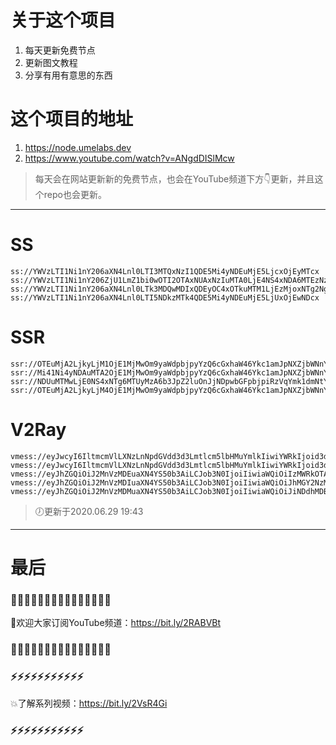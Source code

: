 # 关于这个项目
1. 每天更新免费节点
2. 更新图文教程
3. 分享有用有意思的东西

# 这个项目的地址
1. https://node.umelabs.dev
2. https://www.youtube.com/watch?v=ANgdDISlMcw

> 每天会在网站更新新的免费节点，也会在YouTube频道下方👇更新，并且这个repo也会更新。



---

# SS

```http
ss://YWVzLTI1Ni1nY206aXN4Lnl0LTI3MTQxNzI1QDE5Mi4yNDEuMjE5LjcxOjEyMTcx
ss://YWVzLTI1Ni1nY206ZjU1LmZ1bi0wOTI2OTAxNUAxNzIuMTA0LjE4NS4xNDA6MTEzNzE=
ss://YWVzLTI1Ni1nY206aXN4Lnl0LTk3MDQwMDIxQDEyOC4xOTkuMTM1LjEzMjoxNTg2Ng==
ss://YWVzLTI1Ni1nY206aXN4Lnl0LTI5NDkzMTk4QDE5Mi4yNDEuMjE5LjUxOjEwNDcx
```

# SSR

```http
ssr://OTEuMjA2LjkyLjM1OjE1MjMwOm9yaWdpbjpyYzQ6cGxhaW46Ykc1amJpNXZjbWNnY0hBeS8_b2Jmc3BhcmFtPSZyZW1hcmtzPTVMLUU2TC1jNUxpY1FRJmdyb3VwPVRHNWpiaTV2Y21j
ssr://Mi41Ni4yNDAuMTA2OjE1MjMwOm9yaWdpbjpyYzQ6cGxhaW46Ykc1amJpNXZjbWNnY0hBeS8_b2Jmc3BhcmFtPSZyZW1hcmtzPTVMLUU2TC1jNUxpY1FnJmdyb3VwPVRHNWpiaTV2Y21j
ssr://NDUuMTMwLjE0NS4xNTg6MTUyMzA6b3JpZ2luOnJjNDpwbGFpbjpiRzVqYmk1dmNtY2djSEF5Lz9vYmZzcGFyYW09JnJlbWFya3M9NUwtRTZMLWM1TGljUXcmZ3JvdXA9VEc1amJpNXZjbWM
ssr://OTEuMjA2LjkyLjM4OjE1MjMwOm9yaWdpbjpyYzQ6cGxhaW46Ykc1amJpNXZjbWNnY0hBeS8_b2Jmc3BhcmFtPSZyZW1hcmtzPTVMLUU2TC1jNUxpY1JBJmdyb3VwPVRHNWpiaTV2Y21j
```

# V2Ray

```http
vmess://eyJwcyI6IltmcmVlLXNzLnNpdGVdd3d3Lmtlcm5lbHMuYmlkIiwiYWRkIjoid3d3Lmtlcm5lbHMuYmlkIiwicG9ydCI6IjQ0MyIsImlkIjoiYzk0YzVjNGUtYjYxMi1hZGY3LTUzOGMtMDk2ZTQxMmNlZTBlIiwiYWlkIjoiMCIsIm5ldCI6IndzIiwidHlwZSI6Im5vbmUiLCJob3N0IjoiL3dzIiwidGxzIjoidGxzIn0=
vmess://eyJwcyI6IltmcmVlLXNzLnNpdGVdd3d3Lmtlcm5lbHMuYmlkIiwiYWRkIjoid3d3Lmtlcm5lbHMuYmlkIiwicG9ydCI6IjgwIiwiaWQiOiI1ZWFhODg5OS0zYTQ3LWMyMzctNWZmNS0xMzk4NTk1NGE5MzEiLCJhaWQiOiIwIiwibmV0Ijoid3MiLCJ0eXBlIjoibm9uZSIsImhvc3QiOiIvd3MiLCJ0bHMiOiJub25lIn0=
vmess://eyJhZGQiOiJ2MnVzMDEuaXN4YS50b3AiLCJob3N0IjoiIiwiaWQiOiIzMWRkOTAxOC0zOTRjLTRhNTQtOWZiOC0zYmQwMzU3MjZkNjQiLCJuZXQiOiJ3cyIsInBhdGgiOiJcL3JheSIsInBvcnQiOiI0NDMiLCJwcyI6ImlzeC55dC0wMSIsInRscyI6InRscyIsInYiOjIsImFpZCI6MCwidHlwZSI6Im5vbmUifQo=
vmess://eyJhZGQiOiJ2MnVzMDIuaXN4YS50b3AiLCJob3N0IjoiIiwiaWQiOiJhMGY2NzMyZi1hNzdiLTRkNWYtYTU3NC1iMTYxMWU4MGVjMWQiLCJuZXQiOiJ3cyIsInBhdGgiOiJcL3JheSIsInBvcnQiOiI0NDMiLCJwcyI6ImlzeC55dC0wMiIsInRscyI6InRscyIsInYiOjIsImFpZCI6MCwidHlwZSI6Im5vbmUifQo=
vmess://eyJhZGQiOiJ2MnVzMDMuaXN4YS50b3AiLCJob3N0IjoiIiwiaWQiOiJiNDdhMDBjOC0xM2JhLTRmY2QtYTU4Yi03Y2JjZDM3NzViMDYiLCJuZXQiOiJ3cyIsInBhdGgiOiJcL3JheSIsInBvcnQiOiI0NDMiLCJwcyI6ImlzeC55dC0wMyIsInRscyI6InRscyIsInYiOjIsImFpZCI6MCwidHlwZSI6Im5vbmUifQo=
```



> 🕖更新于2020.06.29 19:43

---

# 最后
### 🌸🌸🌸🌸🌸🌸🌸🌸🌸🌸🌸🌸🌸🌸🌸

👏欢迎大家订阅YouTube频道：https://bit.ly/2RABVBt

### 🌸🌸🌸🌸🌸🌸🌸🌸🌸🌸🌸🌸🌸🌸🌸



### ⚡️⚡️⚡️⚡️⚡️⚡️⚡️⚡️⚡️⚡️⚡️

💥了解系列视频：https://bit.ly/2VsR4Gi

### ⚡️⚡️⚡️⚡️⚡️⚡️⚡️⚡️⚡️⚡️⚡️
